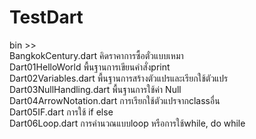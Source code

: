 # TestDart

bin >> <br>
BangkokCentury.dart คิดราคาการซื้อตั๋วแบบเหมา <br>
Dart01HelloWorld พื้นฐานการเขียนคำสั่งprint <br>
Dart02Variables.dart พื้นฐานการสร้างตัวแปรและเรียกใช้ตัวแปร <br>
Dart03NullHandling.dart พื้นฐานการใช้ค่า Null <br>
Dart04ArrowNotation.dart การเรียกใช้ตัวแปรจากclassอื่น <br>
Dart05IF.dart การใช้ if else <br>
Dart06Loop.dart การคำนวณแบบloop หรือการใช้while, do while
